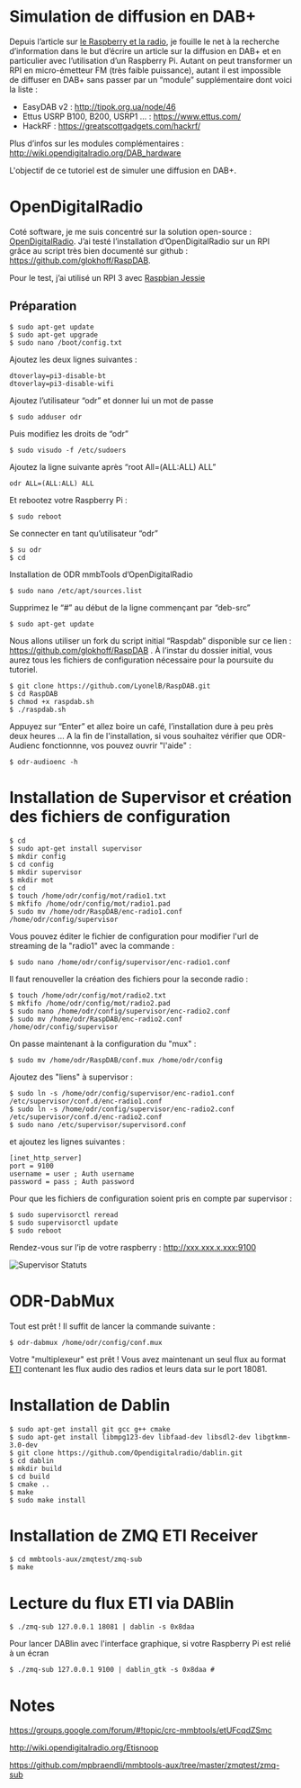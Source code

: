 # Simulation de diffusion en DAB+

Depuis l’article sur [le Raspberry et la radio](https://technic2radio.fr/raspberry-pi-radio/), je fouille le net à la recherche d’information dans le but d’écrire un article sur la diffusion en DAB+ et en particulier avec l’utilisation d’un Raspberry Pi. Autant on peut transformer un RPI en micro-émetteur FM (très faible puissance), autant il est impossible de diffuser en DAB+ sans passer par un “module” supplémentaire dont voici la liste :

- EasyDAB v2 : http://tipok.org.ua/node/46
- Ettus USRP B100, B200, USRP1 … : https://www.ettus.com/
- HackRF : https://greatscottgadgets.com/hackrf/

Plus d’infos sur les modules complémentaires :
http://wiki.opendigitalradio.org/DAB_hardware

L'objectif de ce tutoriel est de simuler une diffusion en DAB+. 

# OpenDigitalRadio

Coté software, je me suis concentré sur la solution open-source : [OpenDigitalRadio](http://www.opendigitalradio.org/). J’ai testé l’installation d’OpenDigitalRadio sur un RPI grâce au script très bien documenté sur github : https://github.com/glokhoff/RaspDAB.

Pour le test, j’ai utilisé un RPI 3 avec [Raspbian Jessie](http://downloads.raspberrypi.org/raspbian/images/raspbian-2017-07-05/)

## Préparation

    $ sudo apt-get update
    $ sudo apt-get upgrade
    $ sudo nano /boot/config.txt

Ajoutez les deux lignes suivantes :

    dtoverlay=pi3-disable-bt
    dtoverlay=pi3-disable-wifi

Ajoutez l’utilisateur “odr” et donner lui un mot de passe

    $ sudo adduser odr

Puis modifiez les droits de “odr”

    $ sudo visudo -f /etc/sudoers

Ajoutez la ligne suivante après “root All=(ALL:ALL) ALL”

    odr ALL=(ALL:ALL) ALL

Et rebootez votre Raspberry Pi :

    $ sudo reboot

Se connecter en tant qu’utilisateur “odr”

    $ su odr
    $ cd

Installation de ODR mmbTools d’OpenDigitalRadio

    $ sudo nano /etc/apt/sources.list

Supprimez le “#” au début de la ligne commençant par “deb-src”

    $ sudo apt-get update

Nous allons utiliser un fork du script initial “Raspdab” disponible sur ce lien : https://github.com/glokhoff/RaspDAB . À l’instar du dossier initial, vous aurez tous les fichiers de configuration nécessaire pour la poursuite du tutoriel.

    $ git clone https://github.com/LyonelB/RaspDAB.git
    $ cd RaspDAB
    $ chmod +x raspdab.sh
    $ ./raspdab.sh

Appuyez sur “Enter” et allez boire un café, l’installation dure à peu près deux heures …
A la fin de l'installation, si vous souhaitez vérifier que ODR-Audienc fonctionnne, vos pouvez ouvrir "l'aide" :

    $ odr-audioenc -h

# Installation de Supervisor et création des fichiers de configuration

    $ cd
    $ sudo apt-get install supervisor
    $ mkdir config
    $ cd config
    $ mkdir supervisor
    $ mkdir mot
    $ cd
    $ touch /home/odr/config/mot/radio1.txt
    $ mkfifo /home/odr/config/mot/radio1.pad
    $ sudo mv /home/odr/RaspDAB/enc-radio1.conf /home/odr/config/supervisor
    
Vous pouvez éditer le fichier de configuration pour modifier l'url de streaming de la "radio1" avec la commande : 

    $ sudo nano /home/odr/config/supervisor/enc-radio1.conf
    
Il faut renouveller la création des fichiers pour la seconde radio :

    $ touch /home/odr/config/mot/radio2.txt
    $ mkfifo /home/odr/config/mot/radio2.pad
    $ sudo nano /home/odr/config/supervisor/enc-radio2.conf
    $ sudo mv /home/odr/RaspDAB/enc-radio2.conf /home/odr/config/supervisor
    
On passe maintenant à la configuration du "mux" :

    $ sudo mv /home/odr/RaspDAB/conf.mux /home/odr/config
    
Ajoutez des "liens" à supervisor :

    $ sudo ln -s /home/odr/config/supervisor/enc-radio1.conf /etc/supervisor/conf.d/enc-radio1.conf
    $ sudo ln -s /home/odr/config/supervisor/enc-radio2.conf /etc/supervisor/conf.d/enc-radio2.conf
    $ sudo nano /etc/supervisor/supervisord.conf

et ajoutez les lignes suivantes :

    [inet_http_server]
    port = 9100
    username = user ; Auth username
    password = pass ; Auth password

Pour que les fichiers de configuration soient pris en compte par supervisor :

    $ sudo supervisorctl reread
    $ sudo supervisorctl update
    $ sudo reboot

Rendez-vous sur l’ip de votre raspberry : http://xxx.xxx.x.xxx:9100

![Supervisor Statuts](https://github.com/LyonelB/RaspDAB/raw/master/Supervisor%20Status.png)

# ODR-DabMux

Tout est prêt ! Il suffit de lancer la commande suivante :

    $ odr-dabmux /home/odr/config/conf.mux
    
Votre "multiplexeur" est prêt ! Vous avez maintenant un seul flux au format [ETI](http://wiki.opendigitalradio.org/Ensemble_Transport_Interface) contenant les flux audio des radios et leurs data sur le port 18081.

# Installation de Dablin

    $ sudo apt-get install git gcc g++ cmake
    $ sudo apt-get install libmpg123-dev libfaad-dev libsdl2-dev libgtkmm-3.0-dev
    $ git clone https://github.com/Opendigitalradio/dablin.git
    $ cd dablin
    $ mkdir build
    $ cd build
    $ cmake ..
    $ make
    $ sudo make install
    
# Installation de ZMQ ETI Receiver

    $ cd mmbtools-aux/zmqtest/zmq-sub
    $ make
    
# Lecture du flux ETI via DABlin

    $ ./zmq-sub 127.0.0.1 18081 | dablin -s 0x8daa
    
Pour lancer DABlin avec l'interface graphique, si votre Raspberry Pi est relié à un écran

    $ ./zmq-sub 127.0.0.1 9100 | dablin_gtk -s 0x8daa #

# Notes

https://groups.google.com/forum/#!topic/crc-mmbtools/etUFcqdZSmc

http://wiki.opendigitalradio.org/Etisnoop

https://github.com/mpbraendli/mmbtools-aux/tree/master/zmqtest/zmq-sub


